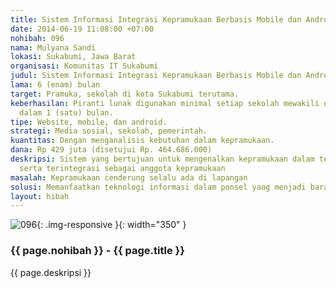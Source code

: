 ```yaml
---
title: Sistem Informasi Integrasi Kepramukaan Berbasis Mobile dan Android
date: 2014-06-19 11:08:00 +07:00
nohibah: 096
nama: Mulyana Sandi
lokasi: Sukabumi, Jawa Barat
organisasi: Komunitas IT Sukabumi
judul: Sistem Informasi Integrasi Kepramukaan Berbasis Mobile dan Android
lama: 6 (enam) bulan
target: Pramuka, sekolah di kota Sukabumi terutama.
keberhasilan: Piranti lunak digunakan minimal setiap sekolah mewakili dari kepramukaan
  dalam 1 (satu) bulan.
tipe: Website, mobile, dan android.
strategi: Media sosial, sekolah, pemerintah.
kuantitas: Dengan menganalisis kebutuhan dalam kepramukaan.
dana: Rp 429 juta (disetujui Rp. 464.686.000)
deskripsi: Sistem yang bertujuan untuk mengenalkan kepramukaan dalam teknologi informasi
  serta terintegrasi sebagai anggota kepramukaan
masalah: Kepramukaan cenderung selalu ada di lapangan
solusi: Memanfaatkan teknologi informasi dalam ponsel yang menjadi barang mewah lagi.
layout: hibah
---
```


![096](/static/img/hibahcms/096.png){: .img-responsive }{: width="350" }

### {{ page.nohibah }} - {{ page.title }}

{{ page.deskripsi }}
